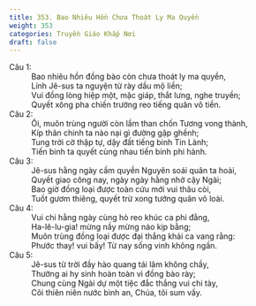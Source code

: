 ```yaml
---
title: 353. Bao Nhiêu Hồn Chưa Thoát Ly Ma Quyền
weight: 353
categories: Truyền Giáo Khắp Nơi
draft: false
---
```

<dl><dt>Câu 1:</dt><dd data-verse="1">Bao nhiêu hồn đồng bào còn chưa thoát ly ma quyền, <br/>Lính Jê-sus ta nguyện từ rày dầu mộ liền; <br/>Vui đồng lòng hiệp một, mặc giáp, thắt lưng, nghe truyền; <br/>Quyết xông pha chiến trường reo tiếng quân vô tiền. </dd><dt>Câu 2:</dt><dd data-verse="2">Ôi, muôn trùng người còn lầm than chốn Tương vong thành, <br/>Kíp thân chinh ta nào nại gì đường gập ghềnh; <br/>Tung trời cờ thập tự, dậy đất tiếng binh Tin Lành; <br/>Tiến binh ta quyết cùng nhau tiến binh phi hành. </dd><dt>Câu 3:</dt><dd data-verse="3">Jê-sus hằng ngày cầm quyền Nguyên soái quân ta hoài, <br/>Quyết giao công nay, ngày ngày hằng nhờ cậy Ngài; <br/>Bao giờ đồng loại được toàn cứu mới vui thâu còi, <br/>Tuốt gươm thiêng, quyết trừ xong tướng quân vô loài. </dd><dt>Câu 4:</dt><dd data-verse="4">Vui chi hằng ngày cùng hò reo khúc ca phi đằng, <br/>Ha-lê-lu-gia! mừng nầy mừng nào kịp bằng; <br/>Muôn trùng đồng loại được đại thắng khải ca vang rằng: <br/>Phước thay! vui bấy! Từ nay sống vinh không ngần. </dd><dt>Câu 5:</dt><dd data-verse="5">Jê-sus từ trời đầy hào quang tái lâm không chầy, <br/>Thưởng ai hy sinh hoàn toàn vì đồng bào rày; <br/>Chung cùng Ngài dự một tiệc đắc thắng vui chi tày, <br/>Cõi thiên niên nước bình an, Chúa, tôi sum vầy. </dd></dl>